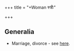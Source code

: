 +++
title = "+Woman स्त्रीः"

+++

## Generalia

- Marriage, divorce - see [here](../dharma/aashrama/).
